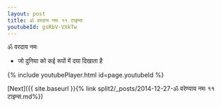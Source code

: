 ```yaml
---
layout: post
title: ॐ वरदाय नमः ११ टाइम्स
youtubeId: gsRbV-VXkTw
---
```

 
 
 ॐ वरदाय नमः  
 
 -  जो दुनिया को कई रूपों में दया दिखाता है 
 
  
 
  
 
 
 
 
 
 


{% include youtubePlayer.html id=page.youtubeId %}
 
[Next]({{ site.baseurl }}{% link  split2/_posts/2014-12-27-ॐ वरेण्याय नमः ११ टाइम्स.md%})
 
